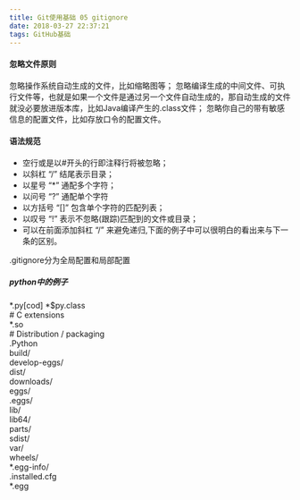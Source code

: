 ```yaml
---
title: Git使用基础 05 gitignore
date: 2018-03-27 22:37:21
tags: GitHub基础
---
```


#### 忽略文件原则
忽略操作系统自动生成的文件，比如缩略图等；
忽略编译生成的中间文件、可执行文件等，也就是如果一个文件是通过另一个文件自动生成的，那自动生成的文件就没必要放进版本库，比如Java编译产生的.class文件；
忽略你自己的带有敏感信息的配置文件，比如存放口令的配置文件。

#### 语法规范
* 空行或是以#开头的行即注释行将被忽略；
* 以斜杠 “/” 结尾表示目录；
* 以星号 “\*” 通配多个字符；
* 以问号 “?” 通配单个字符
* 以方括号 “[]” 包含单个字符的匹配列表；
* 以叹号 “!” 表示不忽略(跟踪)匹配到的文件或目录；
* 可以在前面添加斜杠 “/” 来避免递归,下面的例子中可以很明白的看出来与下一条的区别。

.gitignore分为全局配置和局部配置

##### python中的例子
\*.py[cod]
*$py.class  
\# C extensions  
\*.so    
\# Distribution / packaging   
.Python      
build/          
develop-eggs/           
dist/             
downloads/            
eggs/             
.eggs/             
lib/              
lib64/             
parts/              
sdist/            
var/              
wheels/                
\*.egg-info/             
.installed.cfg      
\*.egg       
